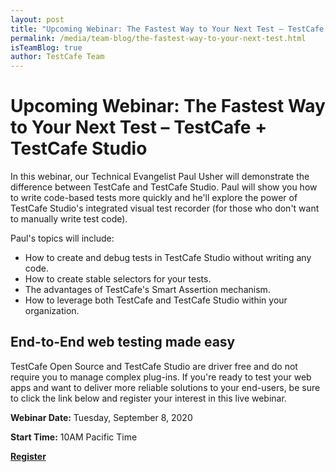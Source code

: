 ```yaml
---
layout: post
title: "Upcoming Webinar: The Fastest Way to Your Next Test – TestCafe + TestCafe Studio"
permalink: /media/team-blog/the-fastest-way-to-your-next-test.html
isTeamBlog: true
author: TestCafe Team
---
```

# Upcoming Webinar: The Fastest Way to Your Next Test – TestCafe + TestCafe Studio

In this webinar, our Technical Evangelist Paul Usher will demonstrate the difference between TestCafe and TestCafe Studio. Paul will show you how to write code-based tests more quickly and he'll explore the power of TestCafe Studio's integrated visual test recorder (for those who don't want to manually write test code).

<!--more-->

Paul's topics will include:

* How to create and debug tests in TestCafe Studio without writing any code.
* How to create stable selectors for your tests.
* The advantages of TestCafe's Smart Assertion mechanism.
* How to leverage both TestCafe and TestCafe Studio within your organization.

## End-to-End web testing made easy

TestCafe Open Source and TestCafe Studio are driver free and do not require you to manage complex plug-ins. If you're ready to test your web apps and want to deliver more reliable solutions to your end-users, be sure to click the link below and register your interest in this live webinar.

**Webinar Date:** Tuesday, September 8, 2020

**Start Time:** 10AM Pacific Time

**[Register](https://dxpr.es/34jU51F)**